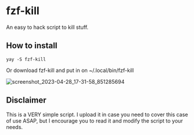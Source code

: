 # fzf-kill
An easy to hack script to kill stuff. 

## How to install

    yay -S fzf-kill

Or download fzf-kill and put in on ~/.local/bin/fzf-kill

![screenshot_2023-04-28_17-31-58_851285694](https://user-images.githubusercontent.com/3357792/235190707-3bb85f0a-c67f-43df-b2b7-48d9eee11621.png)

## Disclaimer
This is a VERY simple script. I upload it in case you need to cover this case of use ASAP, but I encourage you to read it and modify the script to your needs.
